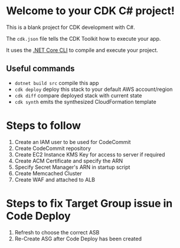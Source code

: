 # Welcome to your CDK C# project!

This is a blank project for CDK development with C#.

The `cdk.json` file tells the CDK Toolkit how to execute your app.

It uses the [.NET Core CLI](https://docs.microsoft.com/dotnet/articles/core/) to compile and execute your project.

## Useful commands

* `dotnet build src` compile this app
* `cdk deploy`       deploy this stack to your default AWS account/region
* `cdk diff`         compare deployed stack with current state
* `cdk synth`        emits the synthesized CloudFormation template


# Steps to follow
1. Create an IAM user to be used for CodeCommit
2. Create CodeCommit repository
3. Create EC2 Instance KMS Key for access to server if required
4. Create ACM Certificate and specify the ARN
5. Specify Secret Manager's ARN in startup script
6. Create Memcached Cluster
7. Create WAF and attached to ALB

# Steps to fix Target Group issue in Code Deploy
1. Refresh to choose the correct ASB
2. Re-Create ASG after Code Deploy has been created

